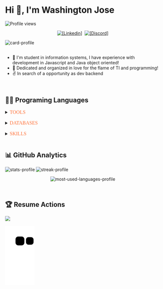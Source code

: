 # Hi 👋, I'm Washington Jose

<p aling="left"><img alt="Profile views" src="https://komarev.com/ghpvc/?username=washingtonjrdev&color=FF7139" />
</p>

<p align="center">
  <a href="https://www.linkedin.com/in/washingtonjose" target="_blank"><img alt="[Linkedin]" src="https://img.shields.io/badge/Washington Jose-000000?style=flat-square&logo=linkedin&logoColor=FF7139" target="_blank"/></a>&nbsp;
  <a href="https://discord.gg/fKTVZa9kJK"><img alt="[Discord]" src="https://img.shields.io/badge/WashingtonTI-000000?style=flat-square&logo=discord&logoColor=FF7139"/></a>
</p>

<div>
<img alt="card-profile" src="https://user-images.githubusercontent.com/75760299/235548019-7d3c46a2-37f3-427e-8d33-a6b2962980d5.png"/>
</div>
&nbsp;

-  🔭 I'm student in information systems, I have experience with development in Javascript and Java object oriented!
- 👀 Dedicated and organized in love for the flame of TI and programming!
- ✌️ In search of a opportunity as dev backend

&nbsp;
## 🧑‍💻&nbsp;Programing Languages

<details align="left" >
  <summary><font color="FF7139" face="Cursive" size="3" style="text-transform:uppercase">tools</font></summary>  
    <img alt="Visual Code" src="https://user-images.githubusercontent.com/75760299/235329293-d04ad426-da1b-46da-94f1-fa1b3bcd36e0.png"      width="60px"/>&nbsp;    
    <img alt="Netbeans" src="https://user-images.githubusercontent.com/75760299/235328830-3f7a4296-fae5-49a0-8181-c2a6519b3540.png"   width="60px"/>
</details>
&nbsp; 

<details align="left" >
  <summary><font color="FF7139" face="Cursive" size="3" style="text-transform:uppercase" >databases</font></summary>
    <img alt="MongoDB" src="https://user-images.githubusercontent.com/75760299/235318610-b2ef7100-8c5f-4bdc-8d55-7c527feb0a55.png"  width="95px"/>&nbsp;
    <img alt="Mysql" src="https://user-images.githubusercontent.com/75760299/235317637-80a7ccb4-1ee3-4c77-87be-1c37aad620f1.png"    width="80px"/>
</details>
&nbsp;

<details align="left" >  
  <summary><font color="FF7139" face="Cursive" size="3" style="text-transform:uppercase">skills</font></summary>
  <img alt="JS" src="https://user-images.githubusercontent.com/75760299/235330954-42ff250f-a0a8-419e-829c-d540e7a97d72.png"       width="60px"/>&nbsp;
  <img alt="HTML" src="https://user-images.githubusercontent.com/75760299/235330984-80d2f221-f2cf-4b97-8c72-0fbbf2746276.png"     width="60px"/>&nbsp;
  <img alt="JAVA" src="https://user-images.githubusercontent.com/75760299/235331004-cc49052e-241d-4652-ae5e-8a3979df93e7.png" width="60px" />
</details>
&nbsp;

## 📊&nbsp;GitHub Analytics

<p align="left">
  <img alt="stats-profile"  height="165em" src="https://github-readme-stats.vercel.app/api?username=washingtonjrdev&show_icons=true&theme=codeSTACKr&include_all_commits=true&count_private=true"/>&nbsp;<img alt="streak-profile" height="165em" src="https://github-readme-streak-stats.herokuapp.com/?user=washingtonjrdev&theme=codeSTACKr" />
</p>

<p align="center">
  <img alt="most-used-languages-profile" width="550em" src="https://github-readme-stats.vercel.app/api/top-langs/?username=washingtonjrdev&layout=compact&langs_count=7&theme=codeSTACKr"/>  
</p>
&nbsp;

## 🏆 Resume Actions

<p align="left"><a href="https://github.com/ryo-ma/github-profile-trophy"><img src="https://github-profile-trophy.vercel.app/?username=washingtonjrdev" /></a>
</p>

![Snake animation](https://github.com/washingtonjrdev/washingtonjrdev/blob/output/github-contribution-grid-snake.svg)
